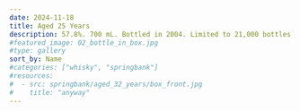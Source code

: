 ```yaml
---
date: 2024-11-18
title: Aged 25 Years
description: 57.8%. 700 mL. Bottled in 2004. Limited to 21,000 bottles. Bottle No. 01356.
#featured_image: 02_bottle_in_box.jpg
#type: gallery
sort_by: Name
#categories: ["whisky", "springbank"]
#resources:
#  - src: springbank/aged_32_years/box_front.jpg
#    title: "anyway"
---
```

